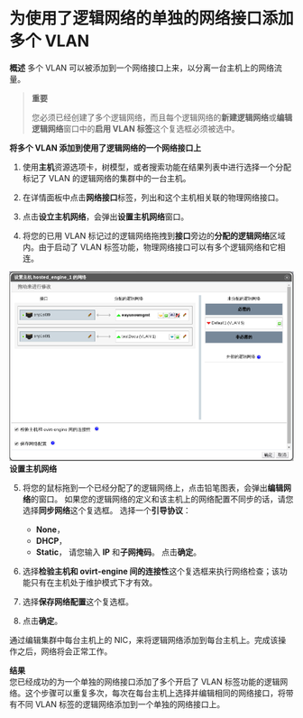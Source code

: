 # 为使用了逻辑网络的单独的网络接口添加多个 VLAN

**概述**
多个 VLAN 可以被添加到一个网络接口上来，以分离一台主机上的网络流量。

> **重要**
>
> 您必须已经创建了多个逻辑网络，而且每个逻辑网络的**新建逻辑网络**或**编辑逻辑网络**窗口中的**启用 VLAN 标签**这个复选框必须被选中。

**将多个 VLAN 添加到使用了逻辑网络的一个网络接口上**

1. 使用**主机**资源选项卡，树模型，或者搜索功能在结果列表中进行选择一个分配标记了 VLAN 的逻辑网络的集群中的一台主机。

2. 在详情面板中点击**网络接口**标签，列出和这个主机相关联的物理网络接口。

3. 点击**设立主机网络**，会弹出**设置主机网络**窗口。

4. 将您的已用 VLAN 标记过的逻辑网络拖拽到**接口**旁边的**分配的逻辑网络**区域内。由于启动了 VLAN 标签功能，物理网络接口可以有多个逻辑网络和它相连。

 ![设置主机网络](../../images/setup_host_network.png)
 **设置主机网络**

5. 将您的鼠标拖到一个已经分配了的逻辑网络上，点击铅笔图表，会弹出**编辑网络**的窗口。
   如果您的逻辑网络的定义和该主机上的网络配置不同步的话，请您选择**同步网络**这个复选框。
   选择一个**引导协议**：
   * **None**，
   * **DHCP**，
   * **Static**，
   请您输入 **IP** 和**子网掩码**。
   点击**确定**。

6. 选择**检验主机和 ovirt-engine 间的连接性**这个复选框来执行网络检查；该功能只有在主机处于维护模式下才有效。

7. 选择**保存网络配置**这个复选框。

8. 点击**确定**。

通过编辑集群中每台主机上的 NIC，来将逻辑网络添加到每台主机上。完成该操作之后，网络将会正常工作。

**结果**<br/>
您已经成功的为一个单独的网络接口添加了多个开启了 VLAN 标签功能的逻辑网络。这个步骤可以重复多次，每次在每台主机上选择并编辑相同的网络接口，将带有不同 VLAN 标签的逻辑网络添加到一个单独的网络接口上。

